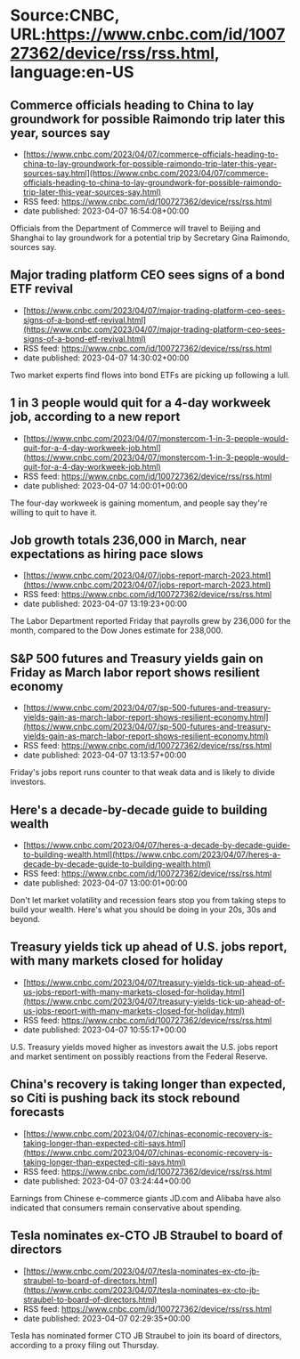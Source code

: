 # Source:CNBC, URL:https://www.cnbc.com/id/100727362/device/rss/rss.html, language:en-US

## Commerce officials heading to China to lay groundwork for possible Raimondo trip later this year, sources say
 - [https://www.cnbc.com/2023/04/07/commerce-officials-heading-to-china-to-lay-groundwork-for-possible-raimondo-trip-later-this-year-sources-say.html](https://www.cnbc.com/2023/04/07/commerce-officials-heading-to-china-to-lay-groundwork-for-possible-raimondo-trip-later-this-year-sources-say.html)
 - RSS feed: https://www.cnbc.com/id/100727362/device/rss/rss.html
 - date published: 2023-04-07 16:54:08+00:00

Officials from the Department of Commerce will travel to Beijing and Shanghai to lay groundwork for a potential trip by Secretary Gina Raimondo, sources say.

## Major trading platform CEO sees signs of a bond ETF revival
 - [https://www.cnbc.com/2023/04/07/major-trading-platform-ceo-sees-signs-of-a-bond-etf-revival.html](https://www.cnbc.com/2023/04/07/major-trading-platform-ceo-sees-signs-of-a-bond-etf-revival.html)
 - RSS feed: https://www.cnbc.com/id/100727362/device/rss/rss.html
 - date published: 2023-04-07 14:30:02+00:00

Two market experts find flows into bond ETFs are picking up following a lull.

## 1 in 3 people would quit for a 4-day workweek job, according to a new report
 - [https://www.cnbc.com/2023/04/07/monstercom-1-in-3-people-would-quit-for-a-4-day-workweek-job.html](https://www.cnbc.com/2023/04/07/monstercom-1-in-3-people-would-quit-for-a-4-day-workweek-job.html)
 - RSS feed: https://www.cnbc.com/id/100727362/device/rss/rss.html
 - date published: 2023-04-07 14:00:01+00:00

The four-day workweek is gaining momentum, and people say they're willing to quit to have it.

## Job growth totals 236,000 in March, near expectations as hiring pace slows
 - [https://www.cnbc.com/2023/04/07/jobs-report-march-2023.html](https://www.cnbc.com/2023/04/07/jobs-report-march-2023.html)
 - RSS feed: https://www.cnbc.com/id/100727362/device/rss/rss.html
 - date published: 2023-04-07 13:19:23+00:00

The Labor Department reported Friday that payrolls grew by 236,000 for the month, compared to the Dow Jones estimate for 238,000.

## S&P 500 futures and Treasury yields gain on Friday as March labor report shows resilient economy
 - [https://www.cnbc.com/2023/04/07/sp-500-futures-and-treasury-yields-gain-as-march-labor-report-shows-resilient-economy.html](https://www.cnbc.com/2023/04/07/sp-500-futures-and-treasury-yields-gain-as-march-labor-report-shows-resilient-economy.html)
 - RSS feed: https://www.cnbc.com/id/100727362/device/rss/rss.html
 - date published: 2023-04-07 13:13:57+00:00

Friday's jobs report runs counter to that weak data and is likely to divide investors.

## Here's a decade-by-decade guide to building wealth
 - [https://www.cnbc.com/2023/04/07/heres-a-decade-by-decade-guide-to-building-wealth.html](https://www.cnbc.com/2023/04/07/heres-a-decade-by-decade-guide-to-building-wealth.html)
 - RSS feed: https://www.cnbc.com/id/100727362/device/rss/rss.html
 - date published: 2023-04-07 13:00:01+00:00

Don't let market volatility and recession fears stop you from taking steps to build your wealth. Here's what you should be doing in your 20s, 30s and beyond.

## Treasury yields tick up ahead of U.S. jobs report, with many markets closed for holiday
 - [https://www.cnbc.com/2023/04/07/treasury-yields-tick-up-ahead-of-us-jobs-report-with-many-markets-closed-for-holiday.html](https://www.cnbc.com/2023/04/07/treasury-yields-tick-up-ahead-of-us-jobs-report-with-many-markets-closed-for-holiday.html)
 - RSS feed: https://www.cnbc.com/id/100727362/device/rss/rss.html
 - date published: 2023-04-07 10:55:17+00:00

U.S. Treasury yields moved higher as investors await the U.S. jobs report and market sentiment on possibly reactions from the Federal Reserve.

## China's recovery is taking longer than expected, so Citi is pushing back its stock rebound forecasts
 - [https://www.cnbc.com/2023/04/07/chinas-economic-recovery-is-taking-longer-than-expected-citi-says.html](https://www.cnbc.com/2023/04/07/chinas-economic-recovery-is-taking-longer-than-expected-citi-says.html)
 - RSS feed: https://www.cnbc.com/id/100727362/device/rss/rss.html
 - date published: 2023-04-07 03:24:44+00:00

Earnings from Chinese e-commerce giants JD.com and Alibaba have also indicated that consumers remain conservative about spending.

## Tesla nominates ex-CTO JB Straubel to board of directors
 - [https://www.cnbc.com/2023/04/07/tesla-nominates-ex-cto-jb-straubel-to-board-of-directors.html](https://www.cnbc.com/2023/04/07/tesla-nominates-ex-cto-jb-straubel-to-board-of-directors.html)
 - RSS feed: https://www.cnbc.com/id/100727362/device/rss/rss.html
 - date published: 2023-04-07 02:29:35+00:00

Tesla has nominated former CTO JB Straubel to join its board of directors, according to a proxy filing out Thursday.


